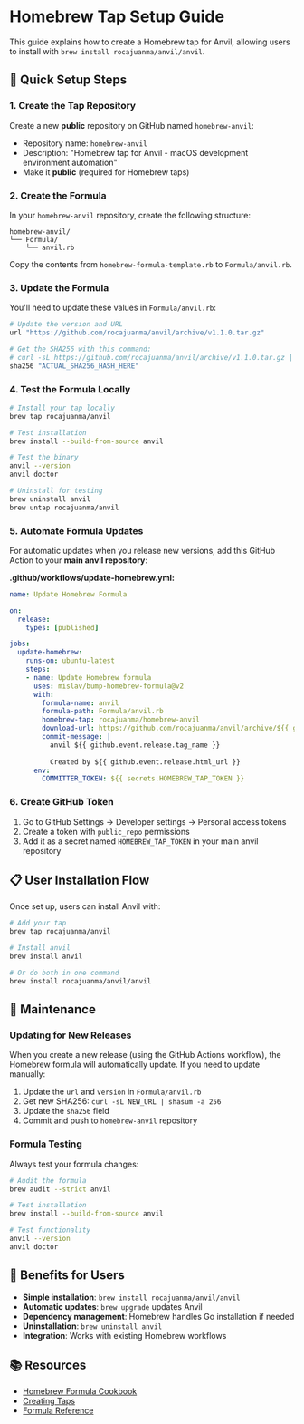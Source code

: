 # Homebrew Tap Setup Guide

This guide explains how to create a Homebrew tap for Anvil, allowing users to install with `brew install rocajuanma/anvil/anvil`.

## 🚀 Quick Setup Steps

### 1. Create the Tap Repository

Create a new **public** repository on GitHub named `homebrew-anvil`:
- Repository name: `homebrew-anvil`
- Description: "Homebrew tap for Anvil - macOS development environment automation"
- Make it **public** (required for Homebrew taps)

### 2. Create the Formula

In your `homebrew-anvil` repository, create the following structure:
```
homebrew-anvil/
└── Formula/
    └── anvil.rb
```

Copy the contents from `homebrew-formula-template.rb` to `Formula/anvil.rb`.

### 3. Update the Formula

You'll need to update these values in `Formula/anvil.rb`:

```ruby
# Update the version and URL
url "https://github.com/rocajuanma/anvil/archive/v1.1.0.tar.gz"

# Get the SHA256 with this command:
# curl -sL https://github.com/rocajuanma/anvil/archive/v1.1.0.tar.gz | shasum -a 256
sha256 "ACTUAL_SHA256_HASH_HERE"
```

### 4. Test the Formula Locally

```bash
# Install your tap locally
brew tap rocajuanma/anvil

# Test installation
brew install --build-from-source anvil

# Test the binary
anvil --version
anvil doctor

# Uninstall for testing
brew uninstall anvil
brew untap rocajuanma/anvil
```

### 5. Automate Formula Updates

For automatic updates when you release new versions, add this GitHub Action to your **main anvil repository**:

**.github/workflows/update-homebrew.yml:**
```yaml
name: Update Homebrew Formula

on:
  release:
    types: [published]

jobs:
  update-homebrew:
    runs-on: ubuntu-latest
    steps:
    - name: Update Homebrew formula
      uses: mislav/bump-homebrew-formula@v2
      with:
        formula-name: anvil
        formula-path: Formula/anvil.rb
        homebrew-tap: rocajuanma/homebrew-anvil
        download-url: https://github.com/rocajuanma/anvil/archive/${{ github.event.release.tag_name }}.tar.gz
        commit-message: |
          anvil ${{ github.event.release.tag_name }}
          
          Created by ${{ github.event.release.html_url }}
      env:
        COMMITTER_TOKEN: ${{ secrets.HOMEBREW_TAP_TOKEN }}
```

### 6. Create GitHub Token

1. Go to GitHub Settings → Developer settings → Personal access tokens
2. Create a token with `public_repo` permissions
3. Add it as a secret named `HOMEBREW_TAP_TOKEN` in your main anvil repository

## 📋 User Installation Flow

Once set up, users can install Anvil with:

```bash
# Add your tap
brew tap rocajuanma/anvil

# Install anvil
brew install anvil

# Or do both in one command
brew install rocajuanma/anvil/anvil
```

## 🔄 Maintenance

### Updating for New Releases

When you create a new release (using the GitHub Actions workflow), the Homebrew formula will automatically update. If you need to update manually:

1. Update the `url` and `version` in `Formula/anvil.rb`
2. Get new SHA256: `curl -sL NEW_URL | shasum -a 256`
3. Update the `sha256` field
4. Commit and push to `homebrew-anvil` repository

### Formula Testing

Always test your formula changes:

```bash
# Audit the formula
brew audit --strict anvil

# Test installation
brew install --build-from-source anvil

# Test functionality
anvil --version
anvil doctor
```

## 🎯 Benefits for Users

- **Simple installation**: `brew install rocajuanma/anvil/anvil`
- **Automatic updates**: `brew upgrade` updates Anvil
- **Dependency management**: Homebrew handles Go installation if needed
- **Uninstallation**: `brew uninstall anvil`
- **Integration**: Works with existing Homebrew workflows

## 📚 Resources

- [Homebrew Formula Cookbook](https://docs.brew.sh/Formula-Cookbook)
- [Creating Taps](https://docs.brew.sh/How-to-Create-and-Maintain-a-Tap)
- [Formula Reference](https://rubydoc.brew.sh/Formula)
